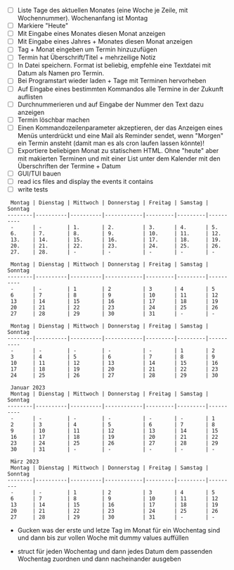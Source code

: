 - [ ] Liste Tage des aktuellen Monates (eine Woche je Zeile, mit Wochennummer). Wochenanfang ist Montag
- [ ] Markiere "Heute"
- [ ] Mit Eingabe eines Monates diesen Monat anzeigen
- [ ] Mit Eingabe eines Jahres + Monates diesen Monat anzeigen
- [ ] Tag + Monat eingeben um Termin hinzuzufügen
- [ ] Termin hat Überschrift/Titel + mehrzeilige Notiz
- [ ] In Datei speichern. Format ist beliebig, empfehle eine Textdatei mit Datum als Namen pro Termin.
- [ ] Bei Programstart wieder laden + Tage mit Terminen hervorheben
- [ ] Auf Eingabe eines bestimmten Kommandos alle Termine in der Zukunft auflisten
- [ ] Durchnummerieren und auf Eingabe der Nummer den Text dazu anzeigen
- [ ] Termin löschbar machen
- [ ] Einen Kommandozeilenparameter akzeptieren, der das Anzeigen eines Menüs unterdrückt und eine Mail als Reminder sendet, wenn "Morgen" ein Termin ansteht (damit man es als cron laufen lassen könnte)!
- [ ] Exportiere beliebigen Monat zu statischem HTML. Ohne "heute" aber mit makierten Terminen und mit einer List unter dem Kalender mit den Überschriften der Termine + Datum
- [ ] GUI/TUI bauen
- [ ] read ics files and display the events it contains
- [ ] write tests

```
 Montag | Dienstag | Mittwoch | Donnerstag | Freitag | Samstag | Sonntag
--------|----------|----------|------------|---------|---------|----------
 -      | -        | 1.       | 2.         | 3.      | 4.      | 5.
 6.     | 7.       | 8.       | 9.         | 10.     | 11.     | 12.
 13.    | 14.      | 15.      | 16.        | 17.     | 18.     | 19.
 20.    | 21.      | 22.      | 23.        | 24.     | 25.     | 26.
 27.    | 28.      | -        | -          | -       | -       | - 

 Montag | Dienstag | Mittwoch | Donnerstag | Freitag | Samstag | Sonntag
--------|----------|----------|------------|---------|---------|----------
 -      | -        | 1        | 2          | 3       | 4       | 5
 6      | 7        | 8        | 9          | 10      | 11      | 12
 13     | 14       | 15       | 16         | 17      | 18      | 19
 20     | 21       | 22       | 23         | 24      | 25      | 26
 27     | 28       | 29       | 30         | 31      | -       | -

 Montag | Dienstag | Mittwoch | Donnerstag | Freitag | Samstag | Sonntag
--------|----------|----------|------------|---------|---------|----------
 -      | -        | -        | -          | -       | 1       | 2
 3      | 4        | 5        | 6          | 7       | 8       | 9
 10     | 11       | 12       | 13         | 14      | 15      | 16
 17     | 18       | 19       | 20         | 21      | 22      | 23
 24     | 25       | 26       | 27         | 28      | 29      | 30

 Januar 2023
 Montag | Dienstag | Mittwoch | Donnerstag | Freitag | Samstag | Sonntag
--------|----------|----------|------------|---------|---------|----------
 -      | -        | -        | -          | -       | -       | 1
 2      | 3        | 4        | 5          | 6       | 7       | 8
 9      | 10       | 11       | 12         | 13      | 14      | 15
 16     | 17       | 18       | 19         | 20      | 21      | 22
 23     | 24       | 25       | 26         | 27      | 28      | 29
 30     | 31       | -        | -          | -       | -       | -

 März 2023
 Montag | Dienstag | Mittwoch | Donnerstag | Freitag | Samstag | Sonntag
--------|----------|----------|------------|---------|---------|---------
 -      | -        | 1        | 2          | 3       | 4       | 5
 6      | 7        | 8        | 9          | 10      | 11      | 12
 13     | 14       | 15       | 16         | 17      | 18      | 19
 20     | 21       | 22       | 23         | 24      | 25      | 26
 27     | 28       | 29       | 30         | 31      | -       | -
```
- Gucken was der erste und letze Tag im Monat für ein Wochentag sind und dann bis zur vollen Woche mit dummy values auffüllen

- struct für jeden Wochentag und dann jedes Datum dem passenden Wochentag zuordnen und dann nacheinander ausgeben